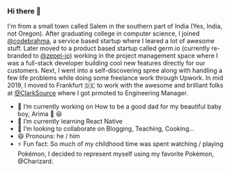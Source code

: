 ### Hi there 👋

I'm from a small town called Salem in the southern part of India (Yes, India, not Oregon). After graduating college in computer science, I joined [@codebrahma](https://github.com/codebrahma), a service based startup where I leared a lot of awesome stuff. Later moved to a product based startup called germ.io (currently re-branded to [@zepel-io](https://github.com/zepel-io)) working in the project management space where I was a full-stack developer building cool new features directly for our customers. Next, I went into a self-discovering spree along with handling a few life problems while doing some freelance work through Upwork. In mid 2019, I moved to Frankfurt :de: to work with the awesome and brilliant folks at [@ClarkSource](https://github.com/ClarkSource) where I got prmoted to Engineering Manager.

- 🔭 I’m currently working on How to be a good dad for my beautiful baby boy, Arima :lion: :laughing:
- 🌱 I’m currently learning React Native
- 👯 I’m looking to collaborate on Blogging, Teaching, Cooking...
- 😄 Pronouns: he / him
- ⚡ Fun fact: So much of my childhood time was spent watching / playing Pokémon, I decided to represent myself using my favorite Pokémon, @Charizard.
